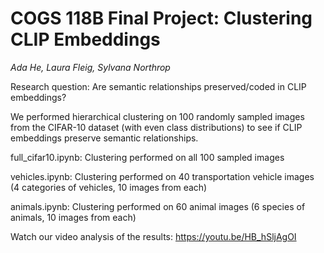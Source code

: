 # COGS 118B Final Project: Clustering CLIP Embeddings

*Ada He, Laura Fleig, Sylvana Northrop*

Research question: Are semantic relationships preserved/coded in CLIP embeddings?

We performed hierarchical clustering on 100 randomly sampled images from the CIFAR-10 dataset (with even class distributions) to see if CLIP embeddings preserve semantic relationships. 

full_cifar10.ipynb: Clustering performed on all 100 sampled images

vehicles.ipynb: Clustering performed on 40 transportation vehicle images (4 categories of vehicles, 10 images from each)

animals.ipynb: Clustering performed on 60 animal images (6 species of animals, 10 images from each)

Watch our video analysis of the results: https://youtu.be/HB_hSljAgOI
